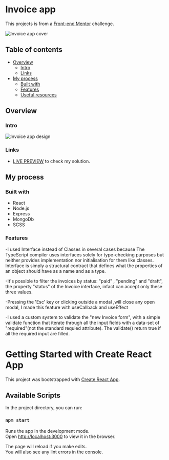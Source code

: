 # Invoice app


This projects is from a  [Front-end Mentor](https://www.frontendmentor.io/solutions) challenge.

![Invoice app cover](https://user-images.githubusercontent.com/75173681/127357360-77ccb933-0ae3-49d8-8f1b-34731e55ce0b.png)

## Table of contents

- [Overview](#overview)
  - [Intro](#intro)
  - [Links](#links)
- [My process](#my-process)
  - [Built with](#built-with)
  - [Features](#features)
  - [Useful resources](#useful-resources)

## Overview

### Intro


![Invoice app design](https://user-images.githubusercontent.com/75173681/127358312-21a49aa1-85b8-4ea1-a3e7-ae599ef99ee3.png)


### Links

- [LIVE PREVIEW]() to check my solution.


## My process

### Built with
 - React
 - Node.js
 - Express
 - MongoDb
 - SCSS
 

### Features

-I used Interface instead of Classes in several cases because The TypeScript compiler 
uses interfaces solely for type-checking purposes but neither provides implementation 
nor initialisation for them like classes.
Interface is simply a structural contract that defines what the properties of an 
object should have as a name and as a type. 


-It's possible to filter the invoices by status: "paid" , "pending" and "draft", the property
 "status" of the Invoice interface, infact can accept only these three values.

-Pressing the  'Esc' key or clicking outside a modal ,will close any open modal, I made this feature with useCallback and
useEffect

-I used a custom system to validate the "new Invoice form", with a simple validate function 
that iterate through all the input fields with a data-set of "required"(not the standard
 requied attribute). The validate() return true if all the required input are filled.



# Getting Started with Create React App

This project was bootstrapped with [Create React App](https://github.com/facebook/create-react-app).

## Available Scripts

In the project directory, you can run:

### `npm start`

Runs the app in the development mode.\
Open [http://localhost:3000](http://localhost:3000) to view it in the browser.

The page will reload if you make edits.\
You will also see any lint errors in the console.

